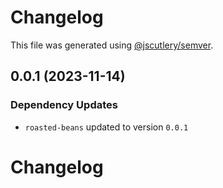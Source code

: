 # Changelog

This file was generated using [@jscutlery/semver](https://github.com/jscutlery/semver).

## 0.0.1 (2023-11-14)

### Dependency Updates

* `roasted-beans` updated to version `0.0.1`
# Changelog
